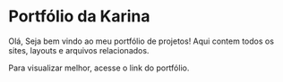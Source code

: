 <h1>Portfólio da Karina</h1>

<p>
  Olá, Seja bem vindo ao meu portfólio de projetos!
Aqui contem todos os sites, layouts e arquivos relacionados.

Para visualizar melhor, acesse o link do portfólio.
</p>

<a href="https://portfolio-self-pi-86.vercel.app/" src="portfolio"> </a>

